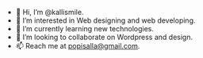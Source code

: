 - 👋 Hi, I’m @kallismile.
- 👀 I’m interested in Web designing and web developing.
- 🌱 I’m currently learning new technologies.
- 💞️ I’m looking to collaborate on Wordpress and design.
- 📫 Reach me at popisalla@gmail.com.

<!---
kallismile/kallismile is a ✨ special ✨ repository because its `README.md` (this file) appears on your GitHub profile.
You can click the Preview link to take a look at your changes.
--->
